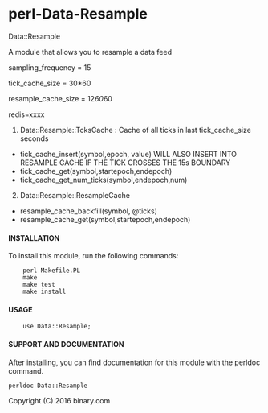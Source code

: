 # perl-Data-Resample


Data::Resample

A module that allows you to resample a data feed

sampling_frequency = 15

tick_cache_size = 30*60

resample_cache_size = 12*60*60

redis=xxxx

1) Data::Resample::TcksCache : Cache of all ticks in last tick_cache_size seconds

  * tick_cache_insert(symbol,epoch, value)     WILL ALSO INSERT INTO RESAMPLE CACHE IF THE TICK CROSSES THE 15s BOUNDARY
  * tick_cache_get(symbol,startepoch,endepoch)    
  * tick_cache_get_num_ticks(symbol,endepoch,num)  

2) Data::Resample::ResampleCache

  * resample_cache_backfill(symbol, @ticks)
  * resample_cache_get(symbol,startepoch,endepoch) 

#### INSTALLATION

To install this module, run the following commands:

        perl Makefile.PL
        make
        make test
        make install

#### USAGE

```
    use Data::Resample;
```

#### SUPPORT AND DOCUMENTATION

After installing, you can find documentation for this module with the
perldoc command.

    perldoc Data::Resample

Copyright (C) 2016 binary.com 
